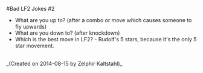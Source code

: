 #Bad LF2 Jokes \#2

* What are you up to? (after a combo or move which causes someone to fly upwards)
* What are you down to? (after knockdown)
* Which is the best move in LF2? - Rudolf's 5 stars, because it's the only 5 star movement.

<br>
_(Created on 2014-08-15 by Zelphir Kaltstahl)_
